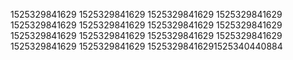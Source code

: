 1525329841629
1525329841629
1525329841629
1525329841629
1525329841629
1525329841629
1525329841629
1525329841629
1525329841629
1525329841629
1525329841629
1525329841629
1525329841629
1525329841629
15253298416291525340440884